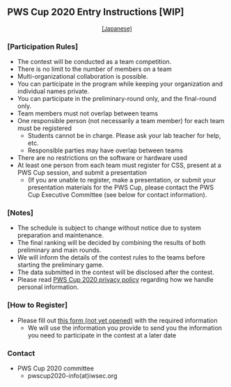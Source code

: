 ## PWS Cup 2020 Entry Instructions [WIP]

<div style="text-align: center;">
 <font size="2">
  <a href="./entry.html">[Japanese]</a>
 </font>
</div>

### [Participation Rules]

- The contest will be conducted as a team competition.
- There is no limit to the number of members on a team
- Multi-organizational collaboration is possible.
- You can participate in the program while keeping your organization and individual names private.
- You can participate in the preliminary-round only, and the final-round only.
- Team members must not overlap between teams
- One responsible person (not necessarily a team member) for each team must be registered
    - Students cannot be in charge. Please ask your lab teacher for help, etc.
    - Responsible parties may have overlap between teams
- There are no restrictions on the software or hardware used
- At least one person from each team must register for CSS, present at a PWS Cup session, and submit a presentation
    - (If you are unable to register, make a presentation, or submit your presentation materials for the PWS Cup, please contact the PWS Cup Executive Committee (see below for contact information).

### [Notes]
- The schedule is subject to change without notice due to system preparation and maintenance.
- The final ranking will be decided by combining the results of both preliminary and main rounds.
- We will inform the details of the contest rules to the teams before starting the preliminary game.
- The data submitted in the contest will be disclosed after the contest.
- Please read [PWS Cup 2020 privacy policy](./privacy_policy_e.html) regarding how we handle personal information.

### [How to Register]
- Please fill out [this form (not yet opened)](https://forms.gle/ocyma4UizWmyTjfY9) with the required information
    - We will use the information you provide to send you the information you need to participate in the contest at a later date

### Contact
- PWS Cup 2020 committee
    - pwscup2020-info(at)iwsec.org

